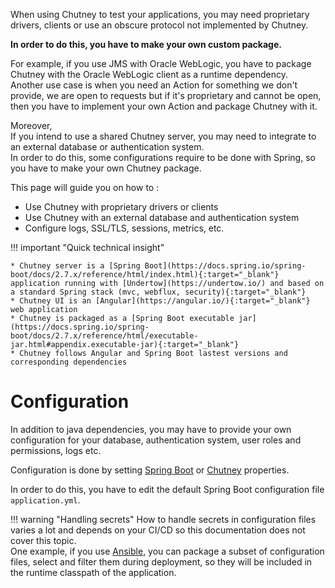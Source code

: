 When using Chutney to test your applications, you may need proprietary drivers, clients or use an obscure protocol not implemented by Chutney.

**In order to do this, you have to make your own custom package.**

For example, if you use JMS with Oracle WebLogic, you have to package Chutney with the Oracle WebLogic client as a runtime dependency.  
Another use case is when you need an Action for something we don't provide, we are open to requests but if it's proprietary and cannot be open, then you have to implement your own Action and package Chutney with it.

Moreover,  
If you intend to use a shared Chutney server, you may need to integrate to an external database or authentication system.  
In order to do this, some configurations require to be done with Spring, so you have to make your own Chutney package.

This page will guide you on how to :

- Use Chutney with proprietary drivers or clients
- Use Chutney with an external database and authentication system
- Configure logs, SSL/TLS, sessions, metrics, etc.

!!! important "Quick technical insight"

    * Chutney server is a [Spring Boot](https://docs.spring.io/spring-boot/docs/2.7.x/reference/html/index.html){:target="_blank"} application running with [Undertow](https://undertow.io/) and based on a standard Spring stack (mvc, webflux, security){:target="_blank"}
    * Chutney UI is an [Angular](https://angular.io/){:target="_blank"} web application
    * Chutney is packaged as a [Spring Boot executable jar](https://docs.spring.io/spring-boot/docs/2.7.x/reference/html/executable-jar.html#appendix.executable-jar){:target="_blank"}
    * Chutney follows Angular and Spring Boot lastest versions and corresponding dependencies

# Configuration

In addition to java dependencies,
you may have to provide your own configuration for your database, authentication system, user roles and permissions, logs etc.

Configuration is done by setting [Spring Boot](https://docs.spring.io/spring-boot/docs/2.7.x/reference/html/application-properties.html#appendix.application-properties) or [Chutney](#chutney-specifics) properties.

In order to do this, you have to edit the default Spring Boot configuration file `application.yml`.

!!! warning "Handling secrets"
    How to handle secrets in configuration files varies a lot and depends on your CI/CD so this documentation does not cover this topic.  
    One example, if you use [Ansible](https://docs.ansible.com/ansible/latest/index.html), you can package a subset of configuration files, select and filter them during deployment, so they will be included in the runtime classpath of the application.
